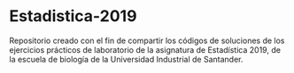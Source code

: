 # Estadistica-2019
Repositorio creado con el fin de compartir los códigos de soluciones de los ejercicios prácticos de laboratorio de la asignatura de Estadística 2019, de la escuela de biología de la Universidad Industrial de Santander.
